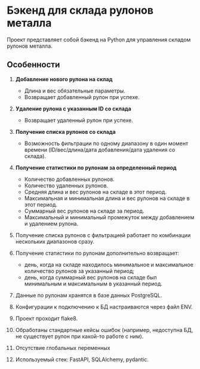 # Бэкенд для склада рулонов металла
Проект представляет собой бэкенд на Python для управления складом рулонов металла.

## Особенности
1. **Добавление нового рулона на склад**
    - Длина и вес обязательные параметры. 
    - Возвращает добавленный рулон при успехе.

2. **Удаление рулона с указанным ID со склада**
    - Возвращает удаленный рулон при успехе.

3. **Получение списка рулонов со склада**
    - Возможность фильтрации по одному диапазону в один момент времени (ID/вес/длина/дата добавления/дата удаления со склада).

4. **Получение статистики по рулонам за определенный период**
    - Количество добавленных рулонов.
    - Количество удаленных рулонов.
    - Средняя длина и вес рулонов на складе в этот период.
    - Максимальная и минимальная длина и вес рулонов на складе в этот период.
    - Суммарный вес рулонов на складе за период.
    - Максимальный и минимальный промежуток между добавлением и удалением рулона.
5. Получение списка рулонов с фильтрацией работает по комбинации нескольких диапазонов сразу.
6. Получение статистики по рулонам дополнительно возвращает:
    - день, когда на складе находилось минимальное и максимальное количество рулонов за указанный период;
    - день, когда суммарный вес рулонов на складе был минимальным и максимальным в указанный период.
7. Данные по рулонам хранятся в базе данных PostgreSQL.
8.  Конфигурации к подключению к БД настраиваются через файл ENV.
9.  Проект проходит flake8.
10. Обработаны стандартные кейсы ошибок (например, недоступна БД, не существует рулон при какой-то работе с ним).
11.  Отсутствие глобальных переменных
12.  Используемый стек: FastAPI, SQLAlchemy, pydantic.
